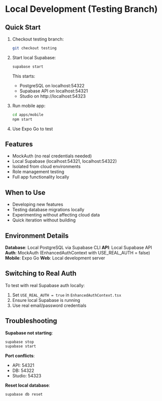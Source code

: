 # Local Development (Testing Branch)

## Quick Start

1. Checkout testing branch:
   ```bash
   git checkout testing
   ```

2. Start local Supabase:
   ```bash
   supabase start
   ```
   
   This starts:
   - PostgreSQL on localhost:54322
   - Supabase API on localhost:54321
   - Studio on http://localhost:54323

3. Run mobile app:
   ```bash
   cd apps/mobile
   npm start
   ```

4. Use Expo Go to test

## Features
- MockAuth (no real credentials needed)
- Local Supabase (localhost:54321, localhost:54322)
- Isolated from cloud environments
- Role management testing
- Full app functionality locally

## When to Use
- Developing new features
- Testing database migrations locally
- Experimenting without affecting cloud data
- Quick iteration without building

## Environment Details

**Database**: Local PostgreSQL via Supabase CLI
**API**: Local Supabase API
**Auth**: MockAuth (EnhancedAuthContext with USE_REAL_AUTH = false)
**Mobile**: Expo Go
**Web**: Local development server

## Switching to Real Auth

To test with real Supabase auth locally:
1. Set `USE_REAL_AUTH = true` in `EnhancedAuthContext.tsx`
2. Ensure local Supabase is running
3. Use real email/password credentials

## Troubleshooting

**Supabase not starting**:
```bash
supabase stop
supabase start
```

**Port conflicts**:
- API: 54321
- DB: 54322
- Studio: 54323

**Reset local database**:
```bash
supabase db reset
```

